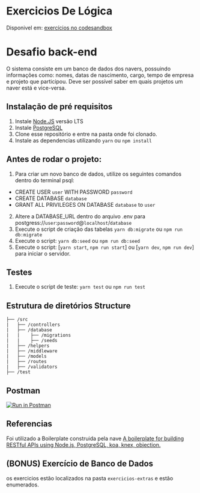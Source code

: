# Exercicios De Lógica

Disponivel em: [exercícios no codesandbox](https://codesandbox.io/s/teste-estagio-template-forked1-4youu?fontsize=14&hidenavigation=1&theme=dark&file=/src/exercise01.js)

# Desafio back-end 

O sistema consiste em um banco de dados dos navers, possuindo informações como: nomes, datas de nascimento, cargo, tempo de empresa e projeto que participou. Deve ser possível saber em quais projetos um naver está e vice-versa.

## Instalação de pré requisitos
1. Instale [Node.JS](https://nodejs.org/en/) versão LTS
2. Instale [PostgreSQL](https://www.postgresql.org/download/) 
3. Clone esse repositório e entre na pasta onde foi clonado.
4. Instale as dependencias utilizando `yarn` ou `npm install`

## Antes de rodar o projeto:
1. Para criar um novo banco de dados, utilize os  seguintes comandos dentro do terminal psql: 
- CREATE USER `user` WITH PASSWORD `password`
- CREATE DATABASE `database`
- GRANT ALL PRIVILEGES ON DATABASE `database` to `user`

2. Altere a DATABASE_URL dentro do arquivo .env para postgress://`user`:`password`@`localhost`/`database`
3. Execute o script de criação das tabelas `yarn db:migrate` ou `npm run db:migrate`
4. Execute o script: `yarn db:seed` ou `npm run db:seed`
5. Execute o script: [`yarn start`, `npm run start`] ou [`yarn dev`, `npm run dev`] para iniciar o servidor.

## Testes

1. Execute o script de teste: `yarn test` ou `npm run test`

## Estrutura de diretórios Structure

```
├── /src
|   ├── /controllers
|   ├── /database
|   |    ├── /migrations
|   |    ├── /seeds
|   ├── /helpers
|   ├── /middleware
|   ├── /models
|   ├── /routes
|   ├── /validators
├── /test
```


## Postman

[![Run in Postman](https://run.pstmn.io/button.svg)](https://app.getpostman.com/run-collection/adcd8589e2507a6971f0)

## Referencias
Foi utilizado a Boilerplate construida pela nave 
[A boilerplate for building RESTful APIs using Node.js, PostgreSQL, koa, knex, objection.](https://github.com/naveteam/back-boilerplate)


## (BONUS) Exercício de Banco de Dados

 os exercicios estão localizados na pasta `exercicios-extras` e estão enumerados.
